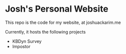 # Josh's Personal Website

This repo is the code for my website, at joshuackarim.me

Currently, it hosts the following projects
- KBDyn Survey
- Impostor

